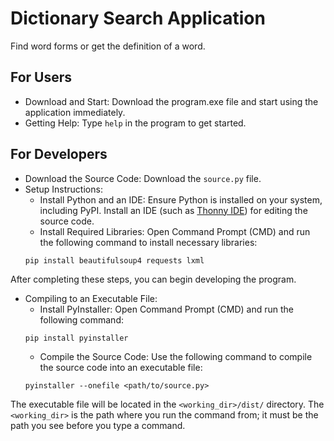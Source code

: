 # Dictionary Search Application
Find word forms or get the definition of a word.
## For Users
- Download and Start: Download the program.exe file and start using the application immediately.
- Getting Help: Type `help` in the program to get started.
## For Developers
- Download the Source Code: Download the `source.py` file.
- Setup Instructions:
  + Install Python and an IDE: Ensure Python is installed on your system, including PyPI. Install an IDE (such as [Thonny IDE](https://thonny.org/)) for editing the source code.
  + Install Required Libraries: Open Command Prompt (CMD) and run the following command to install necessary libraries:
   ```
   pip install beautifulsoup4 requests lxml
   ```
After completing these steps, you can begin developing the program.
- Compiling to an Executable File:
  + Install PyInstaller: Open Command Prompt (CMD) and run the following command:
   ```
   pip install pyinstaller
   ```
  + Compile the Source Code: Use the following command to compile the source code into an executable file:
   ```
   pyinstaller --onefile <path/to/source.py>
   ```
The executable file will be located in the `<working_dir>/dist/` directory. The `<working_dir>` is the path where you run the command from; it must be the path you see before you type a command.
